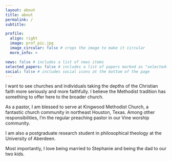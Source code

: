 ```yaml
---
layout: about
title: about
permalink: /
subtitle:

profile:
  align: right
  image: prof_pic.jpg
  image_circular: false # crops the image to make it circular
  more_info: >

news: false # includes a list of news items
selected_papers: false # includes a list of papers marked as "selected={true}"
social: false # includes social icons at the bottom of the page
---
```


I want to see churches and individuals taking the depths of the Christian faith more seriously and more faithfully. I believe the Methodist tradition has something to offer here to the broader church.

As a pastor, I am blessed to serve at Kingwood Methodist Church, a fantastic church community in northeast Houston, Texas. Among other responsibilities, I’m the regular preaching pastor in our Vine worship community.

I am also a postgraduate research student in philosophical theology at the University of Aberdeen.

Most importantly, I love being married to Stephanie and being the dad to our two kids.

